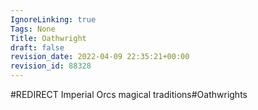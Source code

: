 ```yaml
---
IgnoreLinking: true
Tags: None
Title: Oathwright
draft: false
revision_date: 2022-04-09 22:35:21+00:00
revision_id: 88328
---
```


#REDIRECT Imperial Orcs magical traditions#Oathwrights
